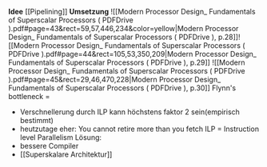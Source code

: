 **Idee**
[[Pipelining]]
**Umsetzung**
![[Modern Processor Design_ Fundamentals of Superscalar Processors ( PDFDrive ).pdf#page=43&rect=59,57,446,234&color=yellow|Modern Processor Design_ Fundamentals of Superscalar Processors ( PDFDrive ), p.28]]![[Modern Processor Design_ Fundamentals of Superscalar Processors ( PDFDrive ).pdf#page=44&rect=105,53,350,209|Modern Processor Design_ Fundamentals of Superscalar Processors ( PDFDrive ), p.29]]
![[Modern Processor Design_ Fundamentals of Superscalar Processors ( PDFDrive ).pdf#page=45&rect=29,46,470,228|Modern Processor Design_ Fundamentals of Superscalar Processors ( PDFDrive ), p.30]]
Flynn's bottleneck = 
- Verschnellerung durch ILP kann höchstens faktor 2 sein(empirisch bestimmt) 
- heutzutage eher: You cannot retire more than you fetch
ILP = Instruction level Parallelism
Lösung: 
- bessere Compiler 
- [[Superskalare Architektur]]